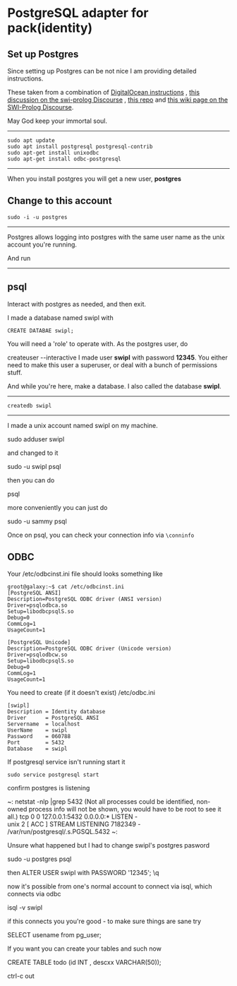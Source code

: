 # PostgreSQL  adapter for pack(identity)


## Set up Postgres

Since setting up Postgres can be not nice I am providing detailed instructions.

These taken from a combination of [DigitalOcean instructions](https://www.digitalocean.com/community/tutorials/how-to-install-and-use-postgresql-on-ubuntu-18-04) , [this discussion on the swi-prolog Discourse](https://swi-prolog.discourse.group/t/wiki-discussion-swi-prolog-connecting-to-postgresql-via-odbc/2405/4) , [this repo](https://github.com/roblaing/swipl-webapp-howto/tree/master/unit3) and  [this wiki page on the SWI-Prolog Discourse](https://swi-prolog.discourse.group/t/swi-prolog-connecting-to-postgresql-via-odbc/2404).

May God keep your immortal soul.

----
    sudo apt update
    sudo apt install postgresql postgresql-contrib
    sudo apt-get install unixodbc
    sudo apt-get install odbc-postgresql
----

When you install postgres you will get a new user, **postgres**

Change to this account
----
    sudo -i -u postgres
----


Postgres allows logging into postgres with the same user name as the unix account you're running.


And run

----
   psql
----

Interact with postgres as needed, and then exit.

I made a database named swipl with

    CREATE DATABAE swipl;

You will need a 'role' to operate with. As the postgres user, do

createuser --interactive
I made user **swipl** with password **12345**.
You either need to make this user a superuser, or deal with a bunch of permissions stuff.

And while you're here, make a database. I also called the database **swipl**.

----
    createdb swipl
----

I made a unix account named swipl on my machine.

sudo adduser swipl

and changed to it

sudo -u swipl psql


then you can do 

psql

more conveniently you can just do 

sudo -u sammy psql

Once on psql, you can check your connection info via   `\conninfo`

## ODBC

Your  /etc/odbcinst.ini  file should looks something like

```
groot@galaxy:~$ cat /etc/odbcinst.ini
[PostgreSQL ANSI]
Description=PostgreSQL ODBC driver (ANSI version)
Driver=psqlodbca.so
Setup=libodbcpsqlS.so
Debug=0
CommLog=1
UsageCount=1

[PostgreSQL Unicode]
Description=PostgreSQL ODBC driver (Unicode version)
Driver=psqlodbcw.so
Setup=libodbcpsqlS.so
Debug=0
CommLog=1
UsageCount=1
```

You need to create (if it doesn't exist) /etc/odbc.ini

```
[swipl]
Description = Identity database
Driver      = PostgreSQL ANSI
Servername  = localhost
UserName    = swipl
Password    = 060788
Port        = 5432
Database    = swipl
```


If postgresql service isn't running start it

```
sudo service postgresql start
```


confirm postgres is listening

 ~: netstat -nlp |grep 5432
(Not all processes could be identified, non-owned process info
 will not be shown, you would have to be root to see it all.)
tcp        0      0 127.0.0.1:5432          0.0.0.0:*               LISTEN      -                   
unix  2      [ ACC ]     STREAM     LISTENING     7182349  -                    /var/run/postgresql/.s.PGSQL.5432
 ~: 

Unsure what happened but I had to change swipl's postgres pasword

sudo -u postgres psql

then 
ALTER USER swipl with PASSWORD '12345';
\q

now it's possible from one's normal account to connect via isql, which connects via odbc

isql -v swipl

if this connects you you're good - to make sure things are sane try

 SELECT usename from pg_user;

If you want you can create your tables and such now

CREATE TABLE todo (id INT , descxx VARCHAR(50));


 ctrl-c out











